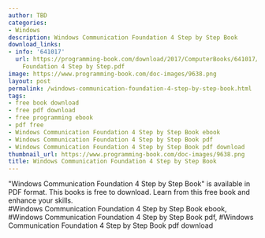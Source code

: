 ```yaml
---
author: TBD
categories:
- Windows
description: Windows Communication Foundation 4 Step by Step Book
download_links:
- info: '641017'
  url: https://programming-book.com/download/2017/ComputerBooks/641017/Windows Communication
    Foundation 4 Step by Step.pdf
image: https://www.programming-book.com/doc-images/9638.png
layout: post
permalink: /windows-communication-foundation-4-step-by-step-book.html
tags:
- free book download
- free pdf download
- free programming ebook
- pdf free
- Windows Communication Foundation 4 Step by Step Book ebook
- Windows Communication Foundation 4 Step by Step Book pdf
- Windows Communication Foundation 4 Step by Step Book pdf download
thumbnail_url: https://www.programming-book.com/doc-images/9638.png
title: Windows Communication Foundation 4 Step by Step Book
---
```


 
<div class="item-desc text-justify">
  "Windows Communication Foundation 4 Step by Step Book" is available in PDF format. This books is free to download. Learn from this free book and enhance your skills.
  <br>
  #Windows Communication Foundation 4 Step by Step Book ebook, #Windows Communication Foundation 4 Step by Step Book pdf, #Windows Communication Foundation 4 Step by Step Book pdf download
</div>